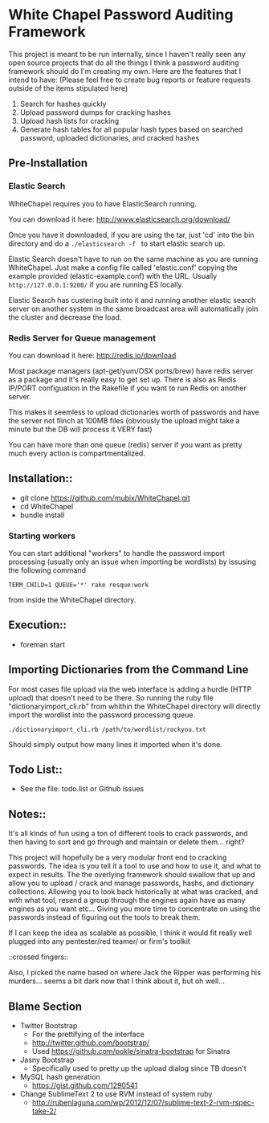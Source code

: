 # White Chapel Password Auditing Framework

This project is meant to be run internally, since I haven't
really seen any open source projects that do all the things
I think a password auditing framework should do I'm creating
my own. Here are the features that I intend to have:
(Please feel free to create bug reports or feature requests
outside of the items stipulated here)

1. Search for hashes quickly
2. Upload password dumps for cracking hashes
3. Upload hash lists for cracking
4. Generate hash tables for all popular hash types based on
searched password, uploaded dictionaries, and cracked hashes

## Pre-Installation

### Elastic Search

WhiteChapel requires you to have ElasticSearch running.

You can download it here: http://www.elasticsearch.org/download/

Once you have it downloaded, if you are using the tar, just 'cd'
into the bin directory and do a ```./elasticsearch -f ``` to start
elastic search up.

Elastic Search doesn't have to run on the same machine as you
are running WhiteChapel. Just make a config file called 'elastic.conf'
copying the example provided (elastic-example.conf) with the URL.
Usually ```http://127.0.0.1:9200/``` if you are running ES locally.

Elastic Search has custering built into it and running another
elastic search server on another system in the same broadcast area
will automatically join the cluster and decrease the load.

### Redis Server for Queue management

You can download it here: http://redis.io/download

Most package managers (apt-get/yum/OSX ports/brew) have redis server
as a package and it's really easy to get set up. There is also
as Redis IP/PORT configuation in the Rakefile if you want to run
Redis on another server.

This makes it seemless to upload dictionaries worth
of passwords and have the server not flinch at 100MB files
(obviously the upload might take a minute but the DB will
process it VERY fast)

You can have more than one queue (redis) server if you want
as pretty much every action is compartmentalized.


## Installation::

* git clone https://github.com/mubix/WhiteChapel.git
* cd WhiteChapel
* bundle install

### Starting workers

You can start additional "workers" to handle the password
import processing (usually only an issue when importing be wordlists)
by issusing the following command
```
TERM_CHILD=1 QUEUE='*' rake resque:work
```
from inside the WhiteChapel directory.

## Execution::

* foreman start


## Importing Dictionaries from the Command Line

For most cases file upload via the web interface is adding
a hurdle (HTTP upload) that doesn't need to be there. So
running the ruby file "dictionaryimport_cli.rb" from whithin
the WhiteChapel directory will directly import the wordlist into
the password processing queue.
```
./dictionaryimport_cli.rb /path/to/wordlist/rockyou.txt
```
Should simply output how many lines it imported when it's done.

## Todo List::

* See the file: todo.list or Github issues

## Notes::

It's all kinds of fun using a ton of different tools
to crack passwords, and then having to sort and go through
and maintain or delete them... right?

This project will hopefully be a very modular front
end to cracking passwords. The idea is you tell it a tool
to use and how to use it, and what to expect in results.
The the overlying framework should swallow that up
and allow you to upload / crack and manage passwords,
hashs, and dictionary collections. Allowing you to
look back historically at what was cracked, and with
what tool, resend a group through the engines again
have as many engines as you want etc... Giving you
more time to concentrate on using the passwords instead
of figuring out the tools to break them.

If I can keep the idea as scalable as possible, I
think it would fit really well plugged into any
pentester/red teamer/ or firm's toolkit

::crossed fingers::

Also, I picked the name based on where Jack the Ripper
was performing his murders... seems a bit dark now
that I think about it, but oh well...

## Blame Section

* Twitter Bootstrap
  * For the prettifying of the interface
  * http://twitter.github.com/bootstrap/
  * Used https://github.com/pokle/sinatra-bootstrap for Sinatra
* Jasny Bootstrap
  * Specifically used to pretty up the upload dialog since TB doesn't
* MySQL hash generation
  * https://gist.github.com/1290541
* Change SublimeText 2 to use RVM instead of system ruby
  * http://rubenlaguna.com/wp/2012/12/07/sublime-text-2-rvm-rspec-take-2/
